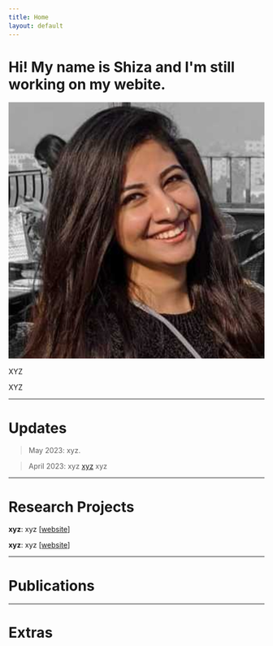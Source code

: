 ```yaml
---
title: Home
layout: default
---
```


# Hi! My name is Shiza and I'm still working on my webite.

<div class="about-me-grid" >
    <img class="profile-picture" src="/images/shiza.png" alt="Profile Picture">
    <div class="social-links">
		<a href="mailto:shiza@bu.edu"><i class="fa fa fa-envelope header-icon" aria-hidden="true"></i></a>
		<a href="http://www.twitter.com/theshizaali"><i class="fa-lg fa fa-twitter header-icon" aria-hidden="true"></i></a>
		<a href="https://github.com/theshizaali"><i class="fa-lg fa fa-github-square header-icon" aria-hidden="true"></i></a>
		<a href="http://www.linkedin.com/in/theshizaali/"><i class="fa-lg fa fa-linkedin-square header-icon" aria-hidden="true"></i></a>
		<a href="https://scholar.google.com/citations?user=wVYZPn4AAAAJ&hl=en"><i class="fa-lg fa fa-graduation-cap header-icon" aria-hidden="true"></i></a>
	</div>
</div>

XYZ

XYZ

---

# Updates
> May 2023: xyz.

> April 2023: xyz <a href="https://xyz.com/">xyz</a> xyz  <br>

---

# Research Projects

**xyz**: xyz [[website](https://xyz.com/)]

**xyz**: xyz [[website](https://xyz.com/)]

---

# Publications

---

# Extras


